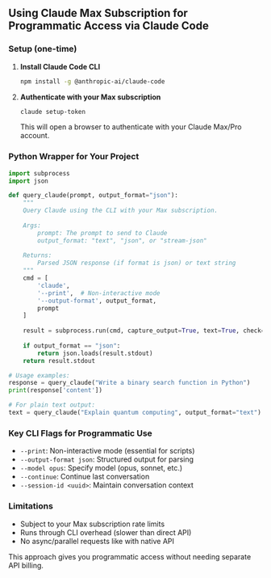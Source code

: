 ## Using Claude Max Subscription for Programmatic Access via Claude Code

### Setup (one-time)
1. **Install Claude Code CLI**
   ```bash
   npm install -g @anthropic-ai/claude-code
   ```

2. **Authenticate with your Max subscription**
   ```bash
   claude setup-token
   ```
   This will open a browser to authenticate with your Claude Max/Pro account.

### Python Wrapper for Your Project

```python
import subprocess
import json

def query_claude(prompt, output_format="json"):
    """
    Query Claude using the CLI with your Max subscription.
    
    Args:
        prompt: The prompt to send to Claude
        output_format: "text", "json", or "stream-json"
    
    Returns:
        Parsed JSON response (if format is json) or text string
    """
    cmd = [
        'claude',
        '--print',  # Non-interactive mode
        '--output-format', output_format,
        prompt
    ]
    
    result = subprocess.run(cmd, capture_output=True, text=True, check=True)
    
    if output_format == "json":
        return json.loads(result.stdout)
    return result.stdout

# Usage examples:
response = query_claude("Write a binary search function in Python")
print(response['content'])

# For plain text output:
text = query_claude("Explain quantum computing", output_format="text")
```

### Key CLI Flags for Programmatic Use
- `--print`: Non-interactive mode (essential for scripts)
- `--output-format json`: Structured output for parsing
- `--model opus`: Specify model (opus, sonnet, etc.)
- `--continue`: Continue last conversation
- `--session-id <uuid>`: Maintain conversation context

### Limitations
- Subject to your Max subscription rate limits
- Runs through CLI overhead (slower than direct API)
- No async/parallel requests like with native API

This approach gives you programmatic access without needing separate API billing.